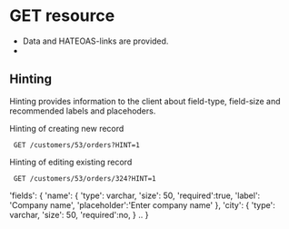 # GET resource
- Data and HATEOAS-links are provided.
- 

## Hinting
Hinting provides information to the client about field-type, field-size and recommended labels and placehoders.

Hinting of creating new record

     GET /customers/53/orders?HINT=1

Hinting of editing existing record

     GET /customers/53/orders/324?HINT=1


'fields': {
  'name': {
    'type': varchar,
    'size': 50,
    'required':true,
    'label': 'Company name',
    'placeholder':'Enter company name'
  },
  'city': {
    'type': varchar,
    'size': 50,
    'required':no,
  }
  ..
}
